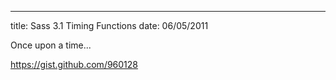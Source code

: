 --- 
title: Sass 3.1 Timing Functions
date: 06/05/2011

Once upon a time...

https://gist.github.com/960128